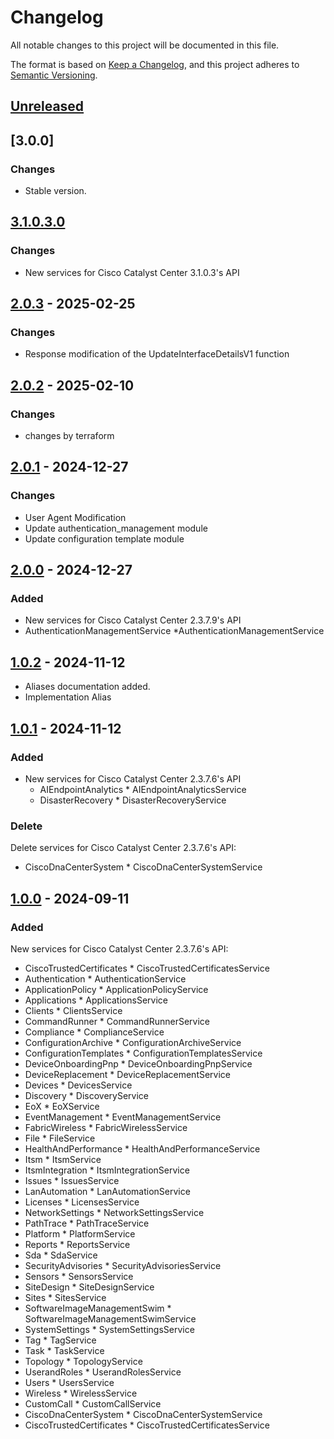 # Changelog

All notable changes to this project will be documented in this file.

The format is based on [Keep a Changelog](https://keepachangelog.com/en/1.0.0/),
and this project adheres to [Semantic Versioning](https://semver.org/spec/v2.0.0.html).

## [Unreleased]
## [3.0.0]
### Changes
- Stable version. 

## [3.1.0.3.0]
### Changes
- New services for Cisco Catalyst Center 3.1.0.3's API

## [2.0.3] - 2025-02-25
### Changes
- Response modification of the UpdateInterfaceDetailsV1 function

## [2.0.2] - 2025-02-10
### Changes
- changes by terraform

## [2.0.1] - 2024-12-27
### Changes
- User Agent Modification
- Update authentication_management module
- Update configuration template module

## [2.0.0] - 2024-12-27

### Added

- New services for Cisco Catalyst Center 2.3.7.9's API
- AuthenticationManagementService *AuthenticationManagementService

## [1.0.2] - 2024-11-12

- Aliases documentation added.
- Implementation Alias

## [1.0.1] - 2024-11-12

### Added

- New services for Cisco Catalyst Center 2.3.7.6's API
  - AIEndpointAnalytics *  AIEndpointAnalyticsService
  - DisasterRecovery *  DisasterRecoveryService

### Delete

Delete services for Cisco Catalyst Center 2.3.7.6's API:

- CiscoDnaCenterSystem * CiscoDnaCenterSystemService

## [1.0.0] - 2024-09-11

### Added

New services for Cisco Catalyst Center 2.3.7.6's API:

- CiscoTrustedCertificates * CiscoTrustedCertificatesService
- Authentication * AuthenticationService
- ApplicationPolicy * ApplicationPolicyService
- Applications * ApplicationsService
- Clients * ClientsService
- CommandRunner * CommandRunnerService
- Compliance * ComplianceService
- ConfigurationArchive * ConfigurationArchiveService
- ConfigurationTemplates * ConfigurationTemplatesService
- DeviceOnboardingPnp * DeviceOnboardingPnpService
- DeviceReplacement * DeviceReplacementService
- Devices * DevicesService
- Discovery * DiscoveryService
- EoX * EoXService
- EventManagement * EventManagementService
- FabricWireless * FabricWirelessService
- File * FileService
- HealthAndPerformance * HealthAndPerformanceService
- Itsm * ItsmService
- ItsmIntegration * ItsmIntegrationService
- Issues * IssuesService
- LanAutomation * LanAutomationService
- Licenses * LicensesService
- NetworkSettings * NetworkSettingsService
- PathTrace * PathTraceService
- Platform * PlatformService
- Reports * ReportsService
- Sda * SdaService
- SecurityAdvisories * SecurityAdvisoriesService
- Sensors * SensorsService
- SiteDesign * SiteDesignService
- Sites * SitesService
- SoftwareImageManagementSwim * SoftwareImageManagementSwimService
- SystemSettings * SystemSettingsService
- Tag * TagService
- Task * TaskService
- Topology * TopologyService
- UserandRoles * UserandRolesService
- Users * UsersService
- Wireless * WirelessService
- CustomCall * CustomCallService
- CiscoDnaCenterSystem * CiscoDnaCenterSystemService
- CiscoTrustedCertificates * CiscoTrustedCertificatesService

[1.0.0]: https://github.com/cisco-en-programmability/catalystcenter-go-sdk/commits/v1.0.0
[1.0.1]: https://github.com/cisco-en-programmability/catalystcenter-go-sdk/compare/v1.0.0...v1.0.1
[1.0.2]: https://github.com/cisco-en-programmability/catalystcenter-go-sdk/compare/v1.0.1...v1.0.2
[2.0.0]: https://github.com/cisco-en-programmability/catalystcenter-go-sdk/compare/v1.0.2...v2.0.0
[2.0.1]: https://github.com/cisco-en-programmability/catalystcenter-go-sdk/compare/v2.0.0...v2.0.1
[2.0.2]: https://github.com/cisco-en-programmability/catalystcenter-go-sdk/compare/v2.0.1...v2.0.2
[2.0.3]: https://github.com/cisco-en-programmability/catalystcenter-go-sdk/compare/v2.0.2...v2.0.3
[3.1.0.3.0]: https://github.com/cisco-en-programmability/catalystcenter-go-sdk/compare/v2.0.3...v3.1.0.3.0
[Unreleased]: https://github.com/cisco-en-programmability/catalystcenter-go-sdk/compare/v3.1.0.3.0...main
